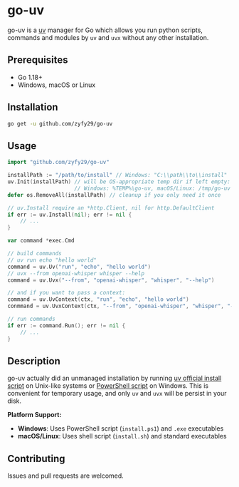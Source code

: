 # go-uv

go-uv is a [uv](https://docs.astral.sh/uv/) manager for Go which allows you run python scripts, commands and modules by `uv` and `uvx` without any other installation. 

## Prerequisites

- Go 1.18+
- Windows, macOS or Linux 

## Installation

```bash
go get -u github.com/zyfy29/go-uv
```


## Usage

```go
import "github.com/zyfy29/go-uv"

installPath := "/path/to/install" // Windows: "C:\\path\\to\\install"
uv.Init(installPath) // will be OS-appropriate temp dir if left empty:
                     // Windows: %TEMP%\go-uv, macOS/Linux: /tmp/go-uv
defer os.RemoveAll(installPath) // cleanup if you only need it once

// uv.Install require an *http.Client, nil for http.DefaultClient
if err := uv.Install(nil); err != nil {
    // ...
}

var command *exec.Cmd

// build commands
// uv run echo "hello world"
command = uv.Uv("run", "echo", "hello world")
// uvx --from openai-whisper whisper --help
command = uv.Uvx("--from", "openai-whisper", "whisper", "--help")

// and if you want to pass a context:
command = uv.UvContext(ctx, "run", "echo", "hello world")
conmmand = uv.UvxContext(ctx, "--from", "openai-whisper", "whisper", "--help")

// run commands
if err := command.Run(); err != nil {
    // ...
}
```

## Description

go-uv actually did an unmanaged installation by running [uv official install script](https://astral.sh/uv/install.sh) on Unix-like systems or [PowerShell script](https://astral.sh/uv/install.ps1) on Windows. This is convenient for temporary usage, and only `uv` and `uvx` will be persist in your disk.

**Platform Support:**
- **Windows**: Uses PowerShell script (`install.ps1`) and `.exe` executables
- **macOS/Linux**: Uses shell script (`install.sh`) and standard executables

## Contributing

Issues and pull requests are welcomed.
